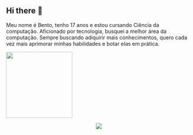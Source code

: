 ## Hi there 👋

Meu nome é Bento, tenho 17 anos e estou cursando Ciência da computação. Aficionado por tecnologia, busquei a melhor área da computação. Sempre buscando adiquirir mais conhecimentos, quero cada vez mais aprimorar minhas habilidades e botar elas em prática.


<img height="180em" src="https://github-readme-stats.vercel.app/api/top-langs/?username=4kbento&layout=compact&langs_count=7&theme=dark"/>


<p align="center">
  <a href="https://skillicons.dev">
    <img src="https://skillicons.dev/icons?i=js,java" />
  </a>
</p>

